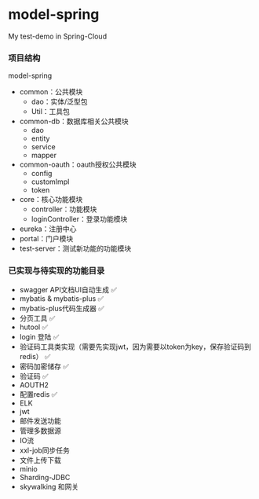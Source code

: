 # model-spring
My test-demo in Spring-Cloud

### **项目结构**

model-spring

- common：公共模块
  - dao：实体/泛型包
  - Util：工具包
- common-db：数据库相关公共模块
  - dao
  - entity
  - service
  - mapper
- common-oauth：oauth授权公共模块
  - config
  - customImpl
  - token
- core：核心功能模块
  - controller：功能模块
  - loginController：登录功能模块
- eureka：注册中心
- portal：门户模块
- test-server：测试新功能的功能模块



### 已实现与待实现的功能目录

- swagger API文档UI自动生成  ✅
- mybatis & mybatis-plus  ✅
- mybatis-plus代码生成器 ✅
- 分页工具 ✅
- hutool ✅
- login 登陆 ✅
- 验证码工具类实现（需要先实现jwt，因为需要以token为key，保存验证码到redis） ✅
- 密码加密储存 ✅
- 验证码 ✅
- AOUTH2  
- 配置redis ✅
- ELK
- jwt
- 邮件发送功能
- 管理多数据源
- IO流
- xxl-job同步任务
- 文件上传下载
- minio
- Sharding-JDBC
- skywalking 和网关

